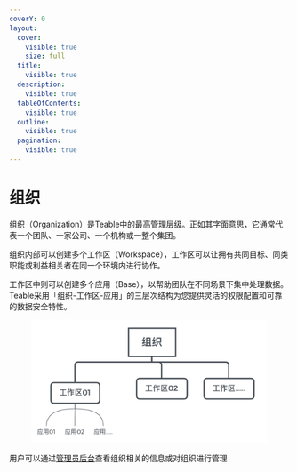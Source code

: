 ```yaml
---
coverY: 0
layout:
  cover:
    visible: true
    size: full
  title:
    visible: true
  description:
    visible: true
  tableOfContents:
    visible: true
  outline:
    visible: true
  pagination:
    visible: true
---
```


# 组织

组织（Organization）是Teable中的最高管理层级。正如其字面意思，它通常代表一个团队、一家公司、一个机构或一整个集团。

组织内部可以创建多个工作区（Workspace），工作区可以让拥有共同目标、同类职能或利益相关者在同一个环境内进行协作。

工作区中则可以创建多个应用（Base），以帮助团队在不同场景下集中处理数据。 Teable采用「组织-工作区-应用」的三层次结构为您提供灵活的权限配置和可靠的数据安全特性。

<figure><img src=".gitbook/assets/image (6).png" alt=""><figcaption></figcaption></figure>

用户可以通过[管理员后台](ji-ben-gong-neng/zu-zhi/guan-li-yuan-hou-tai/)查看组织相关的信息或对组织进行管理
